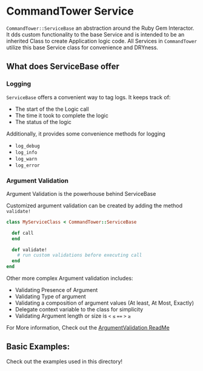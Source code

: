 # CommandTower Service

`CommandTower::ServiceBase` an abstraction around the Ruby Gem Interactor. It dds custom functionality to the base Service and is intended to be an inherited Class to create Application logic code. All Services in `CommandTower` utilize this base Service class for convenience and DRYness.

## What does ServiceBase offer

### Logging
`ServiceBase` offers a convenient way to tag logs. It keeps track of:
- The start of the the Logic call
- The time it took to complete the logic
- The status of the logic

Additionally, it provides some convenience methods for logging
- `log_debug`
- `log_info`
- `log_warn`
- `log_error`

### Argument Validation
Argument Validation is the powerhouse behind ServiceBase

Customized argument validation can be created by adding the method `validate!`
```ruby
class MyServiceClass < CommandTower::ServiceBase

  def call
  end

  def validate!
    # run custom validations before executing call
  end
end
```

Other more complex Argument validation includes:
- Validating Presence of Argument
- Validating Type of argument
- Validating a composition of argument values (At least, At Most, Exactly)
- Delegate context variable to the class for simplicity
- Validating Argument length or size is `<` `≤` `==` `>` `≥`

For More information, Check out the [ArgumentValidation ReadMe](argument_validation/README.md)


## Basic Examples:
Check out the examples used in this directory!



